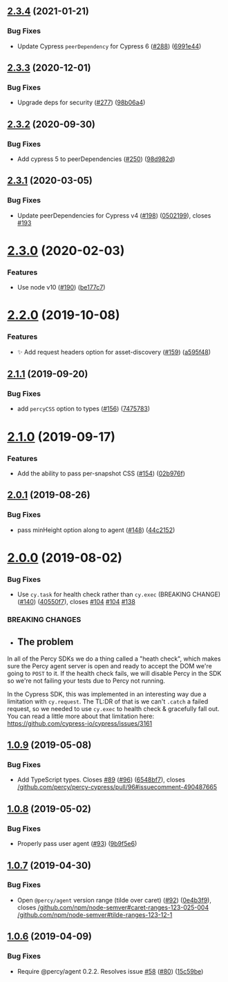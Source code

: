 ## [2.3.4](https://github.com/percy/percy-cypress/compare/v2.3.3...v2.3.4) (2021-01-21)


### Bug Fixes

* Update Cypress `peerDependency` for Cypress 6 ([#288](https://github.com/percy/percy-cypress/issues/288)) ([6991e44](https://github.com/percy/percy-cypress/commit/6991e44ae73ed756c12d730222f4e917ab07695c))

## [2.3.3](https://github.com/percy/percy-cypress/compare/v2.3.2...v2.3.3) (2020-12-01)


### Bug Fixes

* Upgrade deps for security ([#277](https://github.com/percy/percy-cypress/issues/277)) ([98b06a4](https://github.com/percy/percy-cypress/commit/98b06a4))

## [2.3.2](https://github.com/percy/percy-cypress/compare/v2.3.1...v2.3.2) (2020-09-30)


### Bug Fixes

* Add cypress 5 to peerDependencies ([#250](https://github.com/percy/percy-cypress/issues/250)) ([98d982d](https://github.com/percy/percy-cypress/commit/98d982d))

## [2.3.1](https://github.com/percy/percy-cypress/compare/v2.3.0...v2.3.1) (2020-03-05)


### Bug Fixes

* Update peerDependencies for Cypress v4 ([#198](https://github.com/percy/percy-cypress/issues/198)) ([0502199](https://github.com/percy/percy-cypress/commit/0502199)), closes [#193](https://github.com/percy/percy-cypress/issues/193)

# [2.3.0](https://github.com/percy/percy-cypress/compare/v2.2.0...v2.3.0) (2020-02-03)


### Features

* Use node v10 ([#190](https://github.com/percy/percy-cypress/issues/190)) ([be177c7](https://github.com/percy/percy-cypress/commit/be177c7))

# [2.2.0](https://github.com/percy/percy-cypress/compare/v2.1.1...v2.2.0) (2019-10-08)


### Features

* :sparkles: Add request headers option for asset-discovery ([#159](https://github.com/percy/percy-cypress/issues/159)) ([a595f48](https://github.com/percy/percy-cypress/commit/a595f48))

## [2.1.1](https://github.com/percy/percy-cypress/compare/v2.1.0...v2.1.1) (2019-09-20)


### Bug Fixes

* add `percyCSS` option to types ([#156](https://github.com/percy/percy-cypress/issues/156)) ([7475783](https://github.com/percy/percy-cypress/commit/7475783))

# [2.1.0](https://github.com/percy/percy-cypress/compare/v2.0.1...v2.1.0) (2019-09-17)


### Features

* Add the ability to pass per-snapshot CSS ([#154](https://github.com/percy/percy-cypress/issues/154)) ([02b976f](https://github.com/percy/percy-cypress/commit/02b976f))

## [2.0.1](https://github.com/percy/percy-cypress/compare/v2.0.0...v2.0.1) (2019-08-26)


### Bug Fixes

* pass minHeight option along to agent ([#148](https://github.com/percy/percy-cypress/issues/148)) ([44c2152](https://github.com/percy/percy-cypress/commit/44c2152))

# [2.0.0](https://github.com/percy/percy-cypress/compare/v1.0.9...v2.0.0) (2019-08-02)


### Bug Fixes

* Use `cy.task` for health check rather than `cy.exec` (BREAKING CHANGE) ([#140](https://github.com/percy/percy-cypress/issues/140)) ([40550f7](https://github.com/percy/percy-cypress/commit/40550f7)), closes [#104](https://github.com/percy/percy-cypress/issues/104) [#104](https://github.com/percy/percy-cypress/issues/104) [#138](https://github.com/percy/percy-cypress/issues/138)


### BREAKING CHANGES

* ## The problem

In all of the Percy SDKs we do a thing called a "heath check", which makes sure the Percy agent server is open and ready to accept the DOM we're going to `POST` to it. If the health check fails, we will disable Percy in the SDK so we're not failing your tests due to Percy not running. 

In the Cypress SDK, this was implemented in an interesting way due a limitation with `cy.request`.  The TL:DR of that is we can't `.catch` a failed request, so we needed to use `cy.exec` to health check & gracefully fall out. You can read a little more about that limitation here: https://github.com/cypress-io/cypress/issues/3161

## [1.0.9](https://github.com/percy/percy-cypress/compare/v1.0.8...v1.0.9) (2019-05-08)


### Bug Fixes

* Add TypeScript types. Closes [#89](https://github.com/percy/percy-cypress/issues/89) ([#96](https://github.com/percy/percy-cypress/issues/96)) ([6548bf7](https://github.com/percy/percy-cypress/commit/6548bf7)), closes [/github.com/percy/percy-cypress/pull/96#issuecomment-490487665](https://github.com//github.com/percy/percy-cypress/pull/96/issues/issuecomment-490487665)

## [1.0.8](https://github.com/percy/percy-cypress/compare/v1.0.7...v1.0.8) (2019-05-02)


### Bug Fixes

* Properly pass user agent ([#93](https://github.com/percy/percy-cypress/issues/93)) ([9b9f5e6](https://github.com/percy/percy-cypress/commit/9b9f5e6))

## [1.0.7](https://github.com/percy/percy-cypress/compare/v1.0.6...v1.0.7) (2019-04-30)


### Bug Fixes

* Open `@percy/agent` version range (tilde over caret) ([#92](https://github.com/percy/percy-cypress/issues/92)) ([0e4b3f9](https://github.com/percy/percy-cypress/commit/0e4b3f9)), closes [/github.com/npm/node-semver#caret-ranges-123-025-004](https://github.com//github.com/npm/node-semver/issues/caret-ranges-123-025-004) [/github.com/npm/node-semver#tilde-ranges-123-12-1](https://github.com//github.com/npm/node-semver/issues/tilde-ranges-123-12-1)

## [1.0.6](https://github.com/percy/percy-cypress/compare/v1.0.5...v1.0.6) (2019-04-09)


### Bug Fixes

* Require @percy/agent 0.2.2. Resolves issue [#58](https://github.com/percy/percy-cypress/issues/58) ([#80](https://github.com/percy/percy-cypress/issues/80)) ([15c59be](https://github.com/percy/percy-cypress/commit/15c59be))
